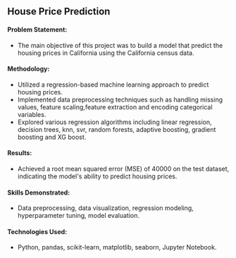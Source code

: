 ## House Price Prediction
#### Problem Statement:
- The main objective of this project was to build a model that predict the housing prices in California using the California census data.
#### Methodology:
- Utilized a regression-based machine learning approach to predict housing prices.
- Implemented data preprocessing techniques such as handling missing values, feature scaling,feature extraction and encoding categorical variables.
- Explored various regression algorithms including linear regression, decision trees, knn, svr, random forests, adaptive boosting, gradient boosting and XG boost.
#### Results:
- Achieved a root mean squared error (MSE) of 40000 on the test dataset, indicating the model's ability to predict housing prices.
#### Skills Demonstrated:
- Data preprocessing, data visualization, regression modeling, hyperparameter tuning, model evaluation.
#### Technologies Used:
- Python, pandas, scikit-learn, matplotlib, seaborn, Jupyter Notebook.
